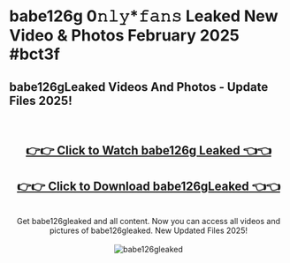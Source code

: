 # babe126g 0𝚗𝚕𝚢*𝚏𝚊𝚗𝚜 Leaked New Video & Photos February 2025 #bct3f

<h2>babe126gLeaked Videos And Photos - Update Files 2025!</h2>
<br>
<div align="center">
<h2><a href="https://mediaupload.pro?title=babe126g&ref=11F" rel="nofollow">👉👉 Click to Watch babe126g Leaked 👈👈</a></h2>
<h2><a href="https://mediaupload.pro?title=babe126g&ref=11F" rel="nofollow">👉👉 Click to Download babe126gLeaked 👈👈</a></h2>
<br>
Get babe126gleaked and all content. Now you can access all videos and pictures of babe126gleaked. New Updated Files 2025!
<br>
<br>
<a href="https://mediaupload.pro?title=babe126g&ref=11F" rel="nofollow" data-target="animated-image.originalLink"><img src="https://i.ibb.co/Gkj2r4b/banner.png" alt="babe126gleaked" style="max-width: 100%; display: inline-block;" data-target="animated-image.originalImage"></a>
</div>
<br>

